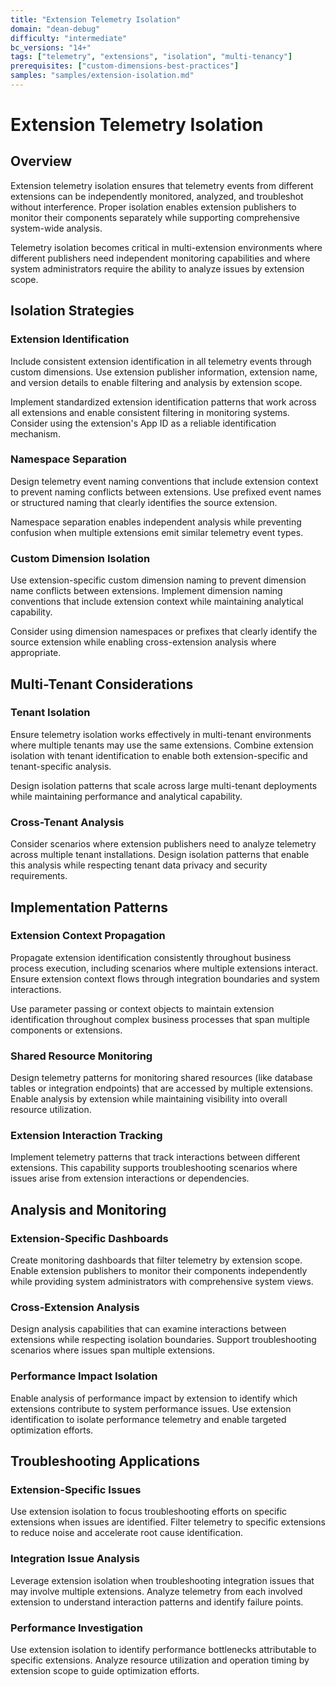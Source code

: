 ```yaml
---
title: "Extension Telemetry Isolation"
domain: "dean-debug"
difficulty: "intermediate"
bc_versions: "14+"
tags: ["telemetry", "extensions", "isolation", "multi-tenancy"]
prerequisites: ["custom-dimensions-best-practices"]
samples: "samples/extension-isolation.md"
---
```

# Extension Telemetry Isolation

## Overview

Extension telemetry isolation ensures that telemetry events from different extensions can be independently monitored, analyzed, and troubleshot without interference. Proper isolation enables extension publishers to monitor their components separately while supporting comprehensive system-wide analysis.

Telemetry isolation becomes critical in multi-extension environments where different publishers need independent monitoring capabilities and where system administrators require the ability to analyze issues by extension scope.

## Isolation Strategies

### Extension Identification
Include consistent extension identification in all telemetry events through custom dimensions. Use extension publisher information, extension name, and version details to enable filtering and analysis by extension scope.

Implement standardized extension identification patterns that work across all extensions and enable consistent filtering in monitoring systems. Consider using the extension's App ID as a reliable identification mechanism.

### Namespace Separation
Design telemetry event naming conventions that include extension context to prevent naming conflicts between extensions. Use prefixed event names or structured naming that clearly identifies the source extension.

Namespace separation enables independent analysis while preventing confusion when multiple extensions emit similar telemetry event types.

### Custom Dimension Isolation
Use extension-specific custom dimension naming to prevent dimension name conflicts between extensions. Implement dimension naming conventions that include extension context while maintaining analytical capability.

Consider using dimension namespaces or prefixes that clearly identify the source extension while enabling cross-extension analysis where appropriate.

## Multi-Tenant Considerations

### Tenant Isolation
Ensure telemetry isolation works effectively in multi-tenant environments where multiple tenants may use the same extensions. Combine extension isolation with tenant identification to enable both extension-specific and tenant-specific analysis.

Design isolation patterns that scale across large multi-tenant deployments while maintaining performance and analytical capability.

### Cross-Tenant Analysis
Consider scenarios where extension publishers need to analyze telemetry across multiple tenant installations. Design isolation patterns that enable this analysis while respecting tenant data privacy and security requirements.

## Implementation Patterns

### Extension Context Propagation
Propagate extension identification consistently throughout business process execution, including scenarios where multiple extensions interact. Ensure extension context flows through integration boundaries and system interactions.

Use parameter passing or context objects to maintain extension identification throughout complex business processes that span multiple components or extensions.

### Shared Resource Monitoring
Design telemetry patterns for monitoring shared resources (like database tables or integration endpoints) that are accessed by multiple extensions. Enable analysis by extension while maintaining visibility into overall resource utilization.

### Extension Interaction Tracking
Implement telemetry patterns that track interactions between different extensions. This capability supports troubleshooting scenarios where issues arise from extension interactions or dependencies.

## Analysis and Monitoring

### Extension-Specific Dashboards
Create monitoring dashboards that filter telemetry by extension scope. Enable extension publishers to monitor their components independently while providing system administrators with comprehensive system views.

### Cross-Extension Analysis
Design analysis capabilities that can examine interactions between extensions while respecting isolation boundaries. Support troubleshooting scenarios where issues span multiple extensions.

### Performance Impact Isolation
Enable analysis of performance impact by extension to identify which extensions contribute to system performance issues. Use extension identification to isolate performance telemetry and enable targeted optimization efforts.

## Troubleshooting Applications

### Extension-Specific Issues
Use extension isolation to focus troubleshooting efforts on specific extensions when issues are identified. Filter telemetry to specific extensions to reduce noise and accelerate root cause identification.

### Integration Issue Analysis
Leverage extension isolation when troubleshooting integration issues that may involve multiple extensions. Analyze telemetry from each involved extension to understand interaction patterns and identify failure points.

### Performance Investigation
Use extension isolation to identify performance bottlenecks attributable to specific extensions. Analyze resource utilization and operation timing by extension scope to guide optimization efforts.